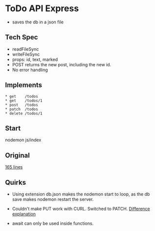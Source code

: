 # ToDo API Express

* saves the db in a json file

## Tech Spec

* readFileSync
* writeFileSync
* props: id, text, marked
* POST returns the new post, including the new id.
* No error handling

## Implements
```
* get    /todos
* get    /todos/1
* post   /todos
* patch  /todos
* delete /todos/1
```
## Start

nodemon js/index

## Original

[165 lines](https://github.com/foocoding/Node.js/tree/master/week3/lecture)

## Quirks

* Using extension db.json makes the nodemon start to loop, as the db save makes nodemon restart the server.

* Couldn't make PUT work with CURL. Switched to PATCH. [Difference explanation](https://www.testingexcellence.com/difference-put-patch-requests/)

* await can only be used inside functions. 
